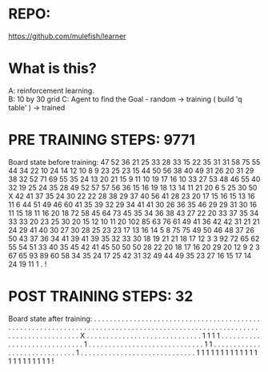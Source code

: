 # REPO: 
https://github.com/mulefish/learner

#  What is this? 
A: reinforcement learning.  
B: 10 by 30 grid
C: Agent to find the Goal - random ->  training ( build 'q table' ) -> trained

# PRE TRAINING STEPS: 9771
Board state before training:
47 52 36 21 25 33 28 33 15 22 35 31 31 58 75 55 44 34 22 10 24 14 12 10 8 9 23 25 23 15
44 50 56 38 40 49 31 26 20 31 29 38 32 52 71 69 55 35 24 13 20 21 15 9 11 10 19 17 16 10
33 27 53 48 46 55 40 32 19 25 24 35 28 49 52 57 57 56 36 15 16 19 18 13 14 11 21 20 6 5
25 30 50 X 42 41 37 35 24 30 22 22 28 38 29 37 40 56 41 28 23 20 17 15 16 15 13 16 11 6
44 51 49 46 60 41 35 39 32 29 34 41 41 30 26 36 35 46 29 29 31 30 16 11 15 18 11 16 20 18
72 58 45 64 73 45 35 34 36 38 43 27 22 20 33 37 35 34 33 33 20 23 25 30 20 15 12 10 11 20
102 85 63 76 61 49 41 36 42 42 31 21 21 24 29 41 40 30 27 30 28 25 23 23 17 13 16 14 5 8
75 75 49 50 46 48 37 26 50 43 37 36 34 41 39 41 39 35 32 33 30 18 19 21 21 18 17 12 3 3
92 72 65 62 55 54 51 33 40 35 45 42 41 45 50 50 50 28 22 20 18 17 16 20 29 20 12 9 2 3
67 65 93 89 60 58 34 35 24 17 25 42 31 32 49 44 49 35 23 27 16 15 17 14 24 19 11 1 . !

# POST TRAINING STEPS: 32
Board state after training:
. . . . . . . . . . . . . . . . . . . . . . . . . . . . . .
. . . . . . . . . . . . . . . . . . . . . . . . . . . . . .
. . . . . . . . . . . . . . . . . . . . . . . . . . . . . .
. . . . . . . . . . . . . . . . . . . . . . . . . . . . . .
. . . X . . . . . . . . . . . . . . . . . . . . . . . . . .
. . . 1 1 1 1 . . . . . . . . . . . . . . . . . . . . . . .
. . . . . . 1 . . . . . . . . . . . . . . . . . . . . . . .
. . . . . . 1 1 . . . . . . . . . . . . . . . . . . . . . .
. . . . . . . 1 . . . . . . . . . . . . . . . . . . . . . .
. . . . . . . 1 1 1 1 1 1 1 1 1 1 1 1 1 1 1 1 1 1 1 1 1 1 !

